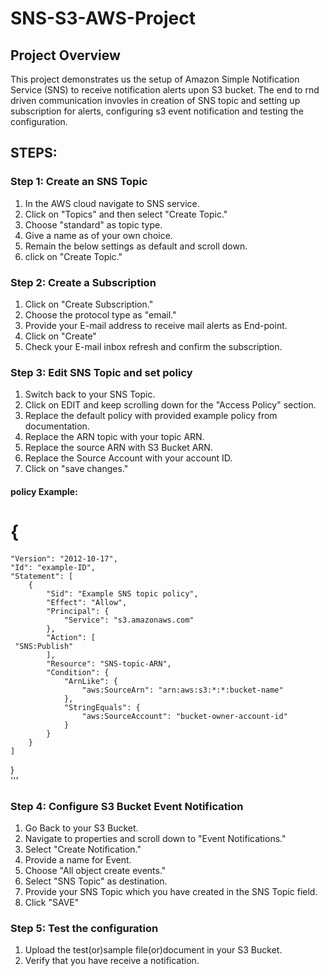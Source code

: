 # SNS-S3-AWS-Project
## Project Overview
This project demonstrates us the setup of Amazon Simple Notification Service (SNS) to receive notification alerts upon S3 bucket. The end to rnd driven communication invovles in creation of SNS topic and setting up subscription for alerts, configuring s3 event notification and testing the configuration.

## STEPS:

### Step 1: Create an SNS Topic
1. In the AWS cloud navigate to SNS service.
2. Click on "Topics" and then select "Create Topic."
3. Choose "standard" as topic type.
4. Give a name as of your own choice.
5. Remain the below settings as default and scroll down.
6. click on "Create Topic."

### Step 2: Create a Subscription 
1. Click on "Create Subscription."
2. Choose the protocol type as "email."
3. Provide your E-mail address to receive mail alerts as End-point.
4. Click on "Create"
5. Check your E-mail inbox refresh and confirm the subscription.

### Step 3: Edit SNS Topic and set policy 
1. Switch back to your SNS Topic.
2. Click on EDIT and keep scrolling down for the "Access Policy" section.
3. Replace the default policy with provided example policy from documentation.
4. Replace the ARN topic with your topic ARN.
5. Replace the source ARN with S3 Bucket ARN.
6. Replace the Source Account with your account ID.
7. Click on "save changes."

#### policy Example:
# {
    "Version": "2012-10-17",
    "Id": "example-ID",
    "Statement": [
        {
            "Sid": "Example SNS topic policy",
            "Effect": "Allow",
            "Principal": {
                "Service": "s3.amazonaws.com"
            },
            "Action": [
     "SNS:Publish"
            ],
            "Resource": "SNS-topic-ARN",
            "Condition": {
                "ArnLike": {
                    "aws:SourceArn": "arn:aws:s3:*:*:bucket-name"
                },
                "StringEquals": {
                    "aws:SourceAccount": "bucket-owner-account-id"
                }
            }
        }
    ]
}                  
'''

### Step 4: Configure S3 Bucket Event Notification
1. Go Back to your S3 Bucket.
2. Navigate to properties and scroll down to "Event Notifications."
3. Select "Create Notification."
4. Provide a name for Event.
5. Choose "All object create events."
6. Select "SNS Topic" as destination.
7. Provide your SNS Topic which you have created in the SNS Topic field.
8. Click "SAVE"

### Step 5: Test the configuration 
1. Upload the test(or)sample file(or)document in your S3 Bucket.
2. Verify that you have receive a notification.
